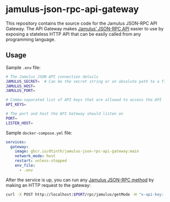 # jamulus-json-rpc-api-gateway

This repository contains the source code for the Jamulus JSON-RPC API Gateway. The API Gateway makes [Jamulus’ JSON-RPC API](https://github.com/jamulussoftware/jamulus/blob/main/docs/JSON-RPC.md) easier to use by exposing a stateless HTTP API that can be easily called from any programming language.

## Usage

Sample `.env` file:

```sh
# The Jamulus JSON API connection details
JAMULUS_SECRET=  # Can be the secret string or an absolute path to a file containing the secret
JAMULUS_HOST=
JAMULUS_PORT=

# Comma-separated list of API keys that are allowed to access the API
API_KEYS=

# The port and host the API Gateway should listen on
PORT=
LISTEN_HOST=
```

Sample `docker-compose.yml` file:

```yml
services:
  gateway:
    image: ghcr.io/dtinth/jamulus-json-rpc-api-gateway:main
    network_mode: host
    restart: unless-stopped
    env_file:
      - .env
```

After the service is up, you can run any [Jamulus JSON-RPC method](https://github.com/jamulussoftware/jamulus/blob/main/docs/JSON-RPC.md) by making an HTTP request to the gateway:

```sh
curl -X POST http://localhost:$PORT/rpc/jamulus/getMode -H "x-api-key: $API_KEY"
```
